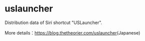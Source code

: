 # uslauncher
Distribution data of Siri shortcut "USLauncher".

More details：<a href="https://blog.thetheorier.com/uslauncher">https://blog.thetheorier.com/uslauncher</a>(Japanese)
